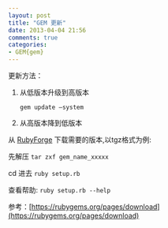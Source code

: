 ```yaml
---
layout: post
title: "GEM 更新"
date: 2013-04-04 21:56
comments: true
categories: 
- GEM{gem}
---
```


更新方法：

1. 从低版本升级到高版本

   `gem update –system`

2. 从高版本降到低版本

  从 [RubyForge](http://rubyforge.org/frs/?group_id=126) 下载需要的版本,以tgz格式为例:

  先解压  `tar zxf gem_name_xxxxx`

  cd 进去 `ruby setup.rb`

  查看帮助: `ruby setup.rb --help`

参考：[https://rubygems.org/pages/download](https://rubygems.org/pages/download)

